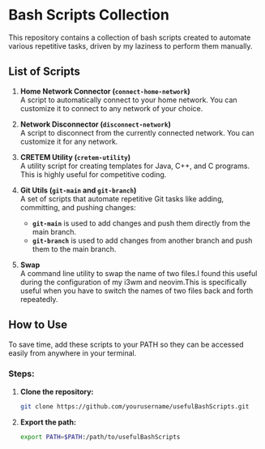 # Bash Scripts Collection

This repository contains a collection of bash scripts created to automate various repetitive tasks, driven by my laziness to perform them manually. 

## List of Scripts

1. **Home Network Connector (`connect-home-network`)**  
   A script to automatically connect to your home network. You can customize it to connect to any network of your choice.

2. **Network Disconnector (`disconnect-network`)**  
   A script to disconnect from the currently connected network. You can customize it for any network.

3. **CRETEM Utility (`cretem-utility`)**  
   A utility script for creating templates for Java, C++, and C programs. This is highly useful for competitive coding.

4. **Git Utils (`git-main` and `git-branch`)**  
   A set of scripts that automate repetitive Git tasks like adding, committing, and pushing changes:
   - **`git-main`** is used to add changes and push them directly from the main branch.
   - **`git-branch`** is used to add changes from another branch and push them to the main branch.

5. **Swap**  
   A command line utility to swap the name of two files.I found this useful during the configuration of my i3wm and neovim.This is specifically useful when you have to switch the names of two files back and forth repeatedly. 
## How to Use

To save time, add these scripts to your PATH so they can be accessed easily from anywhere in your terminal.

### Steps:
1. **Clone the repository:**
   ```bash
   git clone https://github.com/yourusername/usefulBashScripts.git
   ```

1. **Export the path:**
   ```bash
   export PATH=$PATH:/path/to/usefulBashScripts
   ```




